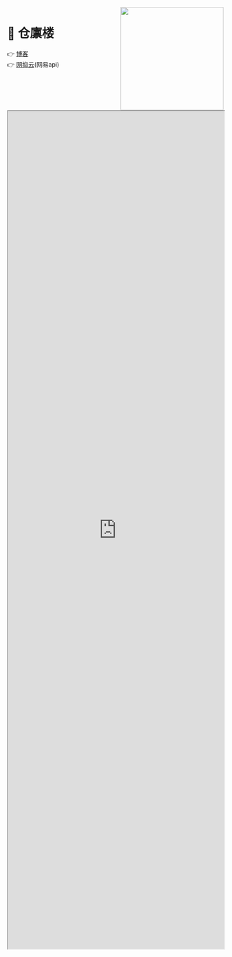 
<img align="right" width="240" src="https://cdn.jsdelivr.net/gh/JoyeChen-Got/CDN/pic/%E6%90%AC%E7%A0%96.jpg">

# 🚁 仓廪楼

👉 [博客](https://blog.yanjun.eu.org/articles)<base target="_blank"> <br> 
👉 [网抑云](https://www.yanjun.eu.org/)(网易api)<base target="_blank"><br> 

<br/>
<br/>
<div align="center"><iframe width=100% height=50% src="https://ip.skk.moe/simple" frameborder="1px"></iframe></div>
